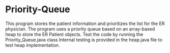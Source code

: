 # Priority-Queue
This program stores the patient information and prioritizes the list for the ER physician. The program uses a priority queue based on an array-based heap to store the ER Patient objects.
Test the code by running the Priority_Queue.java class
Internal testing is provided in the heap.java file to test heap implementation.
